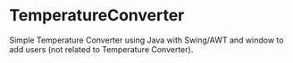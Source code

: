# TemperatureConverter
Simple Temperature Converter using Java with Swing/AWT and window to add users (not related to Temperature Converter).

